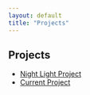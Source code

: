 ```yaml
---
layout: default
title: "Projects"
---
```


<h2>Projects</h2>
<ul>
  <li><a href="/night-light-project/">Night Light Project</a></li>
  <li><a href="/current-project/">Current Project</a></li>
</ul>
